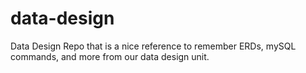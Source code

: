 # data-design

Data Design Repo that is a nice reference to remember ERDs, mySQL commands, and more from our data design unit. 
